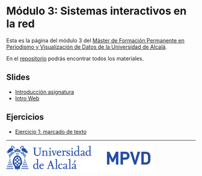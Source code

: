 

# Módulo 3: Sistemas interactivos en la red

Esta es la página del módulo 3 del [Máster de Formación
Permanente en Periodismo y Visualización de Datos de la Universidad de
Alcalá](https://mpvd.es).

En el [repositorio](https://github.com/mpvdes/uah2223-sistemas-interactivos-red) podrás encontrar todos los materiales.


## Slides

-   [Introducción asignatura](https://mpvdes.github.io/uah2223-sistemas-interactivos-red/sesiones/00-intro/00-intro.html)
-   [Intro Web](https://mpvdes.github.io/uah2223-sistemas-interactivos-red/sesiones/01-slides-m4/01-slides-m4.html)


## Ejercicios

-   [Ejercicio 1: marcado de texto](practicas/e1-marcado.html)

---

![img](./img/logo.svg)

